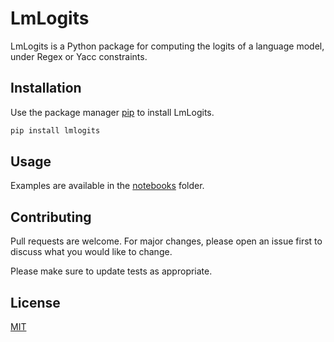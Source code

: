 # LmLogits

LmLogits is a Python package for computing the logits of a language model, under Regex or Yacc constraints.

## Installation

Use the package manager [pip](https://pip.pypa.io/en/stable/) to install LmLogits.

```bash
pip install lmlogits
```

## Usage

Examples are available in the [notebooks](/notebooks) folder.

## Contributing

Pull requests are welcome. For major changes, please open an issue first
to discuss what you would like to change.

Please make sure to update tests as appropriate.

## License

[MIT](https://choosealicense.com/licenses/mit/)
